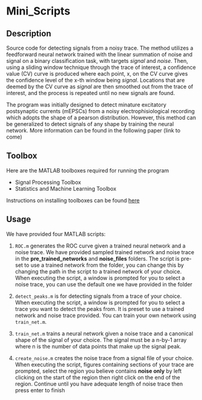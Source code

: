 # Mini_Scripts

## Description
  Source code for detecting signals from a noisy trace. The method utilizes a feedforward neural network trained with the linear summation of noise and signal on a binary classification task, with targets *signal* and *noise*. Then, using a sliding window technique through the trace of interest, a confidence value (CV) curve is produced where each point, x, on the CV curve gives the confidence level of the x-th window being *signal*. Locations that are deemed by the CV curve as *signal* are then smoothed out from the trace of interest, and the process is repeated until no new signals are found.
  
  The program was initially designed to detect minature excitatory postsynaptic currents (mEPSCs) from a noisy electrophisiological recording which adopts the shape of a pearson distribution. However, this method can be generalized to detect signals of any shape by training the neural network. More information can be found in the following paper (link to come) 

## Toolbox
  Here are the MATLAB toolboxes required for running the program
  
  - Signal Processing Toolbox
  - Statistics and Machine Learning Toolbox

  Instructions on installing toolboxes can be found [here](https://www.mathworks.com/help/matlab/matlab_env/get-add-ons.html)

## Usage
  We have provided four MATLAB scripts:
  
  1. `ROC.m` generates the ROC curve given a trained neural network and a noise trace. We have provided sampled trained network and noise trace in the **pre_trained_networks** and **noise_files** folders. The script is pre-set to use a trained network from the folder, you can change this by changing the path in the script to a trained network of your choice. When executing the script, a window is prompted for you to select a noise trace, you can use the default one we have provided in the folder
     
  2. `detect_peaks.m` is for detecting signals from a trace of your choice. When executing the script, a window is prompted for you to select a trace you want to detect the peaks from. It is preset to use a trained network and noise trace provided. You can train your own network using `train_net.m`.
  
  3. `train_net.m` trains a neural network given a noise trace and a canonical shape of the signal of your choice. The signal must be a n-by-1 array where n is the number of data points that make up the signal peak.

  4. `create_noise.m` creates the noise trace from a signal file of your choice. When executing the script, figures containing sections of your trace are prompted, select the region you believe contains **noise only** by left clicking on the start of the region then right click on the end of the region. Continue until you have adequate length of noise trace then press enter to finish
